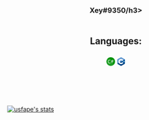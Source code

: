 <h3 align="center">Xey#9350/h3>
<br>
<br>
<h2 align="center">Languages:
<br>
<br>
<code><img height="20" src="https://raw.githubusercontent.com/github/explore/80688e429a7d4ef2fca1e82350fe8e3517d3494d/topics/csharp/csharp.png"></code>
<code><img height="20" src="https://raw.githubusercontent.com/github/explore/80688e429a7d4ef2fca1e82350fe8e3517d3494d/topics/cpp/cpp.png"></code>
</h2>
<br>
<br>
<br>
<br>
<a href=https://github.com/usfape">
<img align="center" src="https://github-readme-stats.vercel.app/api?username=usfape&show_icons=true&include_all_commits=true&show_icons=true&title_color=fff&icon_color=79ff97&text_color=9f9f9f&bg_color=232323" alt="usfape's stats" />
</h2>
<br>
<br>
</a>
<h3 align="center"> 
<br>
<br>
</h3>
<br>
<br>
